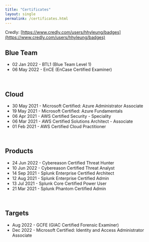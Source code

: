 ```yaml
---
title: "Certificates"
layout: single
permalink: /certificates.html
---
```


Credly: [https://www.credly.com/users/hhyleung/badges](https://www.credly.com/users/hhyleung/badges)

## Blue Team
- 02 Jan 2022 - BTL1 (Blue Team Level 1)
- 06 May 2022 - EnCE (EnCase Certified Examiner)

<br>

## Cloud
- 30 May 2021 - Microsoft Certified: Azure Administrator Associate
- 19 May 2021 - Microsoft Certified: Azure Fundamentals
- 06 Apr 2021 - AWS Certified Security - Speciality
- 06 Mar 2021 - AWS Certified Solutions Architect - Associate
- 01 Feb 2021 - AWS Certified Cloud Practitioner

<br>

## Products
- 24 Jun 2022 - Cybereason Certified Threat Hunter
- 10 Jun 2022 - Cybereason Certified Threat Analyst
- 14 Sep 2021 - Splunk Enterprise Certified Architect
- 12 Aug 2021 - Splunk Enterprise Certified Admin
- 13 Jul 2021 - Splunk Core Certified Power User
- 21 Mar 2021 - Splunk Phantom Certified Admin

<br>

## Targets
- Aug 2022 - GCFE (GIAC Certified Forensic Examiner)
- Dec 2022 - Microsoft Certified: Identity and Access Administrator Associate

<br>

